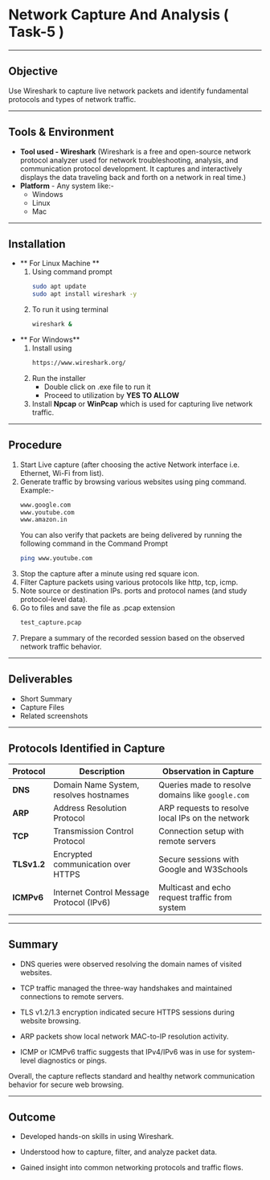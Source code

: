 # Network Capture And Analysis ( Task-5 )

---
## Objective
Use Wireshark to capture live network packets and identify fundamental protocols and types of network traffic.

---
## Tools & Environment 
- **Tool used - Wireshark** (Wireshark is a free and open-source network protocol analyzer used for network troubleshooting, analysis, and communication protocol development. It captures and interactively displays the data traveling back and forth on a network in real time.)
- **Platform** - Any system like:-
  - Windows
  - Linux
  - Mac

---
## Installation

- ** For Linux Machine **
  1. Using command prompt
     ```bash
     sudo apt update
     sudo apt install wireshark -y
     ```
  2. To run it using terminal
     ```bash
     wireshark &
     ```
- ** For Windows**
  1. Install using
     ```bash
     https://www.wireshark.org/
     ```
  2. Run the installer
     - Double click on .exe file to run it
     - Proceed to utilization by **YES TO ALLOW**
  3. Install **Npcap** or **WinPcap** which is used for capturing live network traffic.

---
## Procedure

1. Start Live capture (after choosing the active Network interface i.e. Ethernet, Wi-Fi from list).
2. Generate traffic by browsing various websites using ping command.
   Example:-
   ```bash
   www.google.com
   www.youtube.com
   www.amazon.in
   ```
   You can also verify that packets are being delivered by running the following command in the Command Prompt
   ```bash
   ping www.youtube.com
   ```
3. Stop the capture after a minute using red square icon.
4. Filter Capture packets using various protocols like http, tcp, icmp.
5. Note source or destination IPs. ports and protocol names (and study protocol-level data).
6. Go to files and save the file as .pcap extension
   ```bash
   test_capture.pcap
   ```
7. Prepare a summary of the recorded session based on the observed network traffic behavior.

---
## Deliverables
- Short Summary
- Capture Files
- Related screenshots

---
## Protocols Identified in Capture

| Protocol    | Description                                 | Observation in Capture                                  |
|-------------|---------------------------------------------|---------------------------------------------------------|
| **DNS**     | Domain Name System, resolves hostnames      | Queries made to resolve domains like `google.com`       |
| **ARP**     | Address Resolution Protocol                 | ARP requests to resolve local IPs on the network        |
| **TCP**     | Transmission Control Protocol               | Connection setup with remote servers                    |
| **TLSv1.2** | Encrypted communication over HTTPS          | Secure sessions with Google and W3Schools               |
| **ICMPv6**  | Internet Control Message Protocol (IPv6)    | Multicast and echo request traffic from system          |

---
## Summary

- DNS queries were observed resolving the domain names of visited websites.

- TCP traffic managed the three-way handshakes and maintained connections to remote servers.

- TLS v1.2/1.3 encryption indicated secure HTTPS sessions during website browsing.

- ARP packets show local network MAC-to-IP resolution activity.

- ICMP or ICMPv6 traffic suggests that IPv4/IPv6 was in use for system-level diagnostics or pings.

Overall, the capture reflects standard and healthy network communication behavior for secure web browsing.


---
## Outcome
- Developed hands-on skills in using Wireshark.

- Understood how to capture, filter, and analyze packet data.

- Gained insight into common networking protocols and traffic flows.
